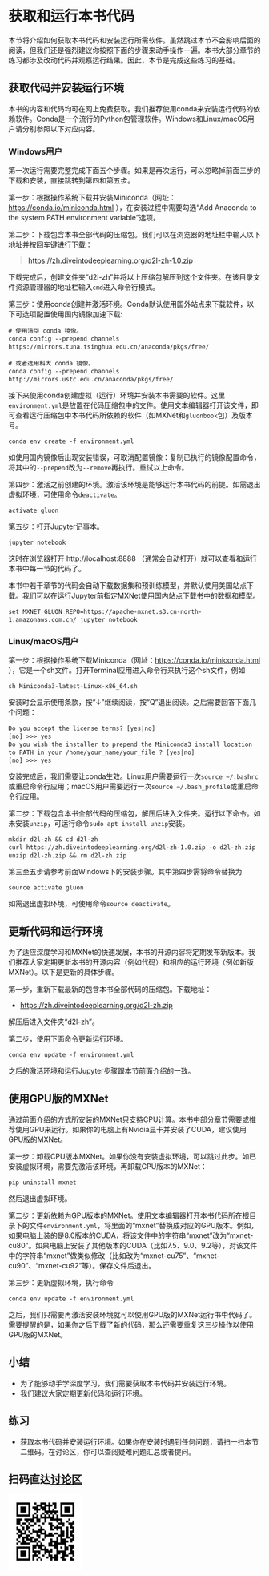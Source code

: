 # 获取和运行本书代码

本节将介绍如何获取本书代码和安装运行所需软件。虽然跳过本节不会影响后面的阅读，但我们还是强烈建议你按照下面的步骤来动手操作一遍。本书大部分章节的练习都涉及改动代码并观察运行结果。因此，本节是完成这些练习的基础。

## 获取代码并安装运行环境

本书的内容和代码均可在网上免费获取。我们推荐使用conda来安装运行代码的依赖软件。Conda是一个流行的Python包管理软件。Windows和Linux/macOS用户请分别参照以下对应内容。

### Windows用户

第一次运行需要完整完成下面五个步骤。如果是再次运行，可以忽略掉前面三步的下载和安装，直接跳转到第四和第五步。

第一步：根据操作系统下载并安装Miniconda（网址：https://conda.io/miniconda.html ），在安装过程中需要勾选“Add Anaconda to the system PATH environment variable”选项。

第二步：下载包含本书全部代码的压缩包。我们可以在浏览器的地址栏中输入以下地址并按回车键进行下载：

> https://zh.diveintodeeplearning.org/d2l-zh-1.0.zip

下载完成后，创建文件夹“d2l-zh”并将以上压缩包解压到这个文件夹。在该目录文件资源管理器的地址栏输入`cmd`进入命令行模式。

第三步：使用conda创建并激活环境。Conda默认使用国外站点来下载软件，以下可选项配置使用国内镜像加速下载:

```
# 使用清华 conda 镜像。
conda config --prepend channels https://mirrors.tuna.tsinghua.edu.cn/anaconda/pkgs/free/

# 或者选用科大 conda 镜像。
conda config --prepend channels http://mirrors.ustc.edu.cn/anaconda/pkgs/free/
```

接下来使用conda创建虚拟（运行）环境并安装本书需要的软件。这里`environment.yml`是放置在代码压缩包中的文件。使用文本编辑器打开该文件，即可查看运行压缩包中本书代码所依赖的软件（如MXNet和`gluonbook`包）及版本号。

```
conda env create -f environment.yml
```

如使用国内镜像后出现安装错误，可取消配置镜像：复制已执行的镜像配置命令，将其中的`--prepend`改为`--remove`再执行。重试以上命令。

第四步：激活之前创建的环境。激活该环境是能够运行本书代码的前提。如需退出虚拟环境，可使用命令`deactivate`。

```
activate gluon
```

第五步：打开Jupyter记事本。

```
jupyter notebook
```

这时在浏览器打开 http://localhost:8888 （通常会自动打开）就可以查看和运行本书中每一节的代码了。

本书中若干章节的代码会自动下载数据集和预训练模型，并默认使用美国站点下载。我们可以在运行Jupyter前指定MXNet使用国内站点下载书中的数据和模型。

```
set MXNET_GLUON_REPO=https://apache-mxnet.s3.cn-north-1.amazonaws.com.cn/ jupyter notebook
```

### Linux/macOS用户

第一步：根据操作系统下载Miniconda（网址：https://conda.io/miniconda.html ），它是一个sh文件。打开Terminal应用进入命令行来执行这个sh文件，例如

```
sh Miniconda3-latest-Linux-x86_64.sh
```

安装时会显示使用条款，按“↓”继续阅读，按“Q”退出阅读。之后需要回答下面几个问题：

```
Do you accept the license terms? [yes|no]
[no] >>> yes
Do you wish the installer to prepend the Miniconda3 install location
to PATH in your /home/your_name/your_file ? [yes|no]
[no] >>> yes
```

安装完成后，我们需要让conda生效。Linux用户需要运行一次`source ~/.bashrc`或重启命令行应用；macOS用户需要运行一次`source ~/.bash_profile`或重启命令行应用。

第二步：下载包含本书全部代码的压缩包，解压后进入文件夹。运行以下命令。如未安装`unzip`，可运行命令`sudo apt install unzip`安装。

```
mkdir d2l-zh && cd d2l-zh
curl https://zh.diveintodeeplearning.org/d2l-zh-1.0.zip -o d2l-zh.zip
unzip d2l-zh.zip && rm d2l-zh.zip
```

第三至五步请参考前面Windows下的安装步骤。其中第四步需将命令替换为

```
source activate gluon
```

如需退出虚拟环境，可使用命令`source deactivate`。

## 更新代码和运行环境

为了适应深度学习和MXNet的快速发展，本书的开源内容将定期发布新版本。我们推荐大家定期更新本书的开源内容（例如代码）和相应的运行环境（例如新版MXNet）。以下是更新的具体步骤。

第一步，重新下载最新的包含本书全部代码的压缩包。下载地址：

* https://zh.diveintodeeplearning.org/d2l-zh.zip

解压后进入文件夹“d2l-zh”。

第二步，使用下面命令更新运行环境。

```
conda env update -f environment.yml
```

之后的激活环境和运行Jupyter步骤跟本节前面介绍的一致。


## 使用GPU版的MXNet

通过前面介绍的方式所安装的MXNet只支持CPU计算。本书中部分章节需要或推荐使用GPU来运行。如果你的电脑上有Nvidia显卡并安装了CUDA，建议使用GPU版的MXNet。

第一步：卸载CPU版本MXNet。如果你没有安装虚拟环境，可以跳过此步。如已安装虚拟环境，需要先激活该环境，再卸载CPU版本的MXNet：

```
pip uninstall mxnet
```

然后退出虚拟环境。

第二步：更新依赖为GPU版本的MXNet。使用文本编辑器打开本书代码所在根目录下的文件`environment.yml`，将里面的“mxnet”替换成对应的GPU版本。例如，如果电脑上装的是8.0版本的CUDA，将该文件中的字符串“mxnet”改为“mxnet-cu80”。如果电脑上安装了其他版本的CUDA（比如7.5、9.0、9.2等），对该文件中的字符串“mxnet”做类似修改（比如改为“mxnet-cu75”、“mxnet-cu90”、“mxnet-cu92”等）。保存文件后退出。

第三步：更新虚拟环境，执行命令

```
conda env update -f environment.yml
```

之后，我们只需要再激活安装环境就可以使用GPU版的MXNet运行书中代码了。需要提醒的是，如果你之后下载了新的代码，那么还需要重复这三步操作以使用GPU版的MXNet。


## 小结

* 为了能够动手学深度学习，我们需要获取本书代码并安装运行环境。
* 我们建议大家定期更新代码和运行环境。


## 练习

* 获取本书代码并安装运行环境。如果你在安装时遇到任何问题，请扫一扫本节二维码。在讨论区，你可以查阅疑难问题汇总或者提问。

## 扫码直达[讨论区](https://discuss.gluon.ai/t/topic/249)

![](../img/qr_install.svg)

